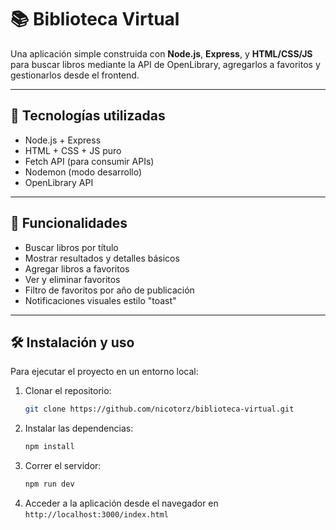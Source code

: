 # 📚 Biblioteca Virtual

Una aplicación simple construida con **Node.js**, **Express**, y **HTML/CSS/JS** para buscar libros mediante la API de OpenLibrary, agregarlos a favoritos y gestionarlos desde el frontend.

---

## 🚀 Tecnologías utilizadas

- Node.js + Express
- HTML + CSS + JS puro
- Fetch API (para consumir APIs)
- Nodemon (modo desarrollo)
- OpenLibrary API

---

## 🧠 Funcionalidades

- Buscar libros por título
- Mostrar resultados y detalles básicos
- Agregar libros a favoritos
- Ver y eliminar favoritos
- Filtro de favoritos por año de publicación
- Notificaciones visuales estilo "toast"

---

## 🛠️ Instalación y uso

Para ejecutar el proyecto en un entorno local:
1. Clonar el repositorio:
   ```bash
   git clone https://github.com/nicotorz/biblioteca-virtual.git
   ```
2. Instalar las dependencias:
   ```bash
   npm install
   ```
2. Correr el servidor:
   ```bash
   npm run dev
   ```
4. Acceder a la aplicación desde el navegador en `http://localhost:3000/index.html`